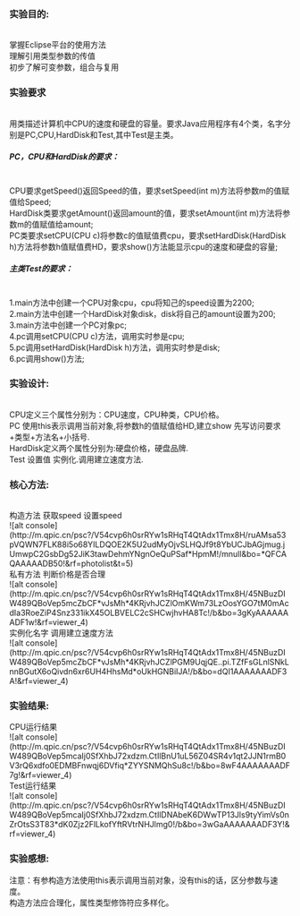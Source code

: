<h3>实验目的:</h3><br>
掌握Eclipse平台的使用方法<br>
理解引用类型参数的传值<br>
初步了解可变参数，组合与复用<br>
<h3>实验要求</h3><br>
用类描述计算机中CPU的速度和硬盘的容量。要求Java应用程序有4个类，名字分别是PC,CPU,HardDisk和Test,其中Test是主类。<br>
<h5>PC，CPU和HardDisk的要求：</h5><br>
CPU要求getSpeed()返回Speed的值，要求setSpeed(int m)方法将参数m的值赋值给Speed;<br>
HardDisk类要求getAmount()返回amount的值，要求setAmount(int m)方法将参数m的值赋值给amount;<br>
PC类要求setCPU(CPU c)将参数c的值赋值费cpu，要求setHardDisk(HardDisk h)方法将参数h值赋值费HD，要求show()方法能显示cpu的速度和硬盘的容量;<br>
<h5>主类Test的要求：</h5><br>
1.main方法中创建一个CPU对象cpu，cpu将知己的speed设置为2200;<br>
2.main方法中创建一个HardDisk对象disk，disk将自己的amount设置为200;<br>
3.main方法中创建一个PC对象pc;<br>
4.pc调用setCPU(CPU c)方法，调用实时参是cpu;<br>
5.pc调用setHardDisk(HardDisk h)方法，调用实时参是disk;<br>
6.pc调用show()方法;<br>
<h3>实验设计:</h3><br>
CPU定义三个属性分别为：CPU速度，CPU种类，CPU价格。<br>
PC 使用this表示调用当前对象,将参数h的值赋值给HD,建立show 先写访问要求+类型+方法名+小括号.<br>
HardDisk定义两个属性分别为:硬盘价格，硬盘品牌.<br>
Test 设置值 实例化.调用建立速度方法.<br>
<h3>核心方法:</h3><br>
构造方法 获取speed 设置speed<br>
![alt console](http://m.qpic.cn/psc?/V54cvp6h0srRYw1sRHqT4QtAdx1Tmx8H/ruAMsa53pVQWN7FLK88i5o68YILDQOE2K5U2udMyOjvSLHQJf9t8YbUCJbAGjmug.jUmwpC2GsbDg52JiK3tawDehmYNgnOeQuPSaf*HpmM!/mnull&bo=*QFCAQAAAAADB50!&rf=photolist&t=5)  <br>
私有方法 判断价格是否合理 <br>
![alt console](http://m.qpic.cn/psc?/V54cvp6h0srRYw1sRHqT4QtAdx1Tmx8H/45NBuzDIW489QBoVep5mcZbCF*vJsMh*4KRjvhJCZlOmKWm73LzOosYGO7tM0mAcdIa3RoeZiP4Snz331ikX45OLBVELC2cSHCwjhvHA8Tc!/b&bo=3gKyAAAAAAADF1w!&rf=viewer_4)<br>
实例化名字 调用建立速度方法<br>
![alt console](http://m.qpic.cn/psc?/V54cvp6h0srRYw1sRHqT4QtAdx1Tmx8H/45NBuzDIW489QBoVep5mcZbCF*vJsMh*4KRjvhJCZlPGM9UqjQE..pi.TZfFsGLnlSNkLnnBGutX6oQivdn6xr6UH4HhsMd*oUkHGNBiIJA!/b&bo=dQI1AAAAAAADF3A!&rf=viewer_4)<br>
<h3>实验结果:</h3>
CPU运行结果<br>
![alt console](http://m.qpic.cn/psc?/V54cvp6h0srRYw1sRHqT4QtAdx1Tmx8H/45NBuzDIW489QBoVep5mcaIj0SfXhbJ72xdzm.CtIlBnU1uL56Z04SR4v1qt2JJN1rmB0V3rQ6xdfo0EDMBFnwqj6DVfiq*ZYYSNMQhSu8c!/b&bo=8wF4AAAAAAADF7g!&rf=viewer_4)<br>
Test运行结果 <br>
![alt console](http://m.qpic.cn/psc?/V54cvp6h0srRYw1sRHqT4QtAdx1Tmx8H/45NBuzDIW489QBoVep5mcaIj0SfXhbJ72xdzm.CtIlDNAbeK6DWwTP13Jls9tyYimVs0nZrOtsS3T83*dK0Zjz2FlLkofYftRVtrNHJlmg0!/b&bo=3wGaAAAAAAADF3Y!&rf=viewer_4)<br>
<h3>实验感想:</h3>
注意：有参构造方法使用this表示调用当前对象，没有this的话，区分参数与速度。<br>
构造方法应合理化，属性类型修饰符应多样化。<br>
